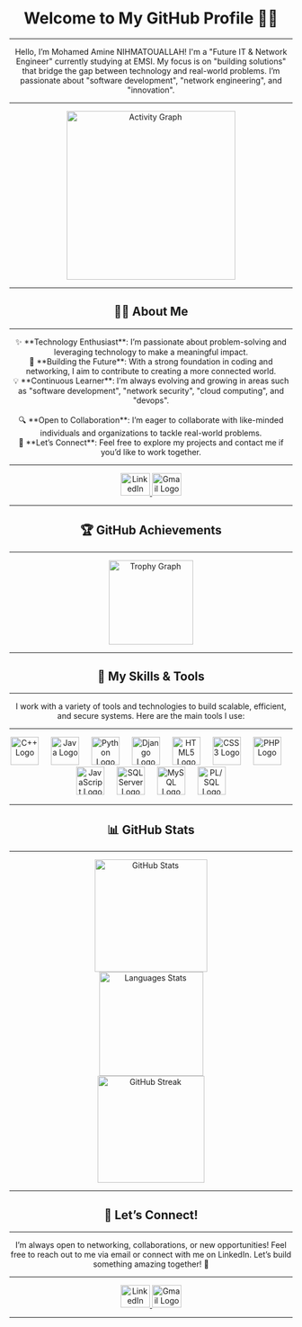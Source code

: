 
<h1 align="center">Welcome to My GitHub Profile 👨‍💻</h1>

---

<p align="center">
  Hello, I’m Mohamed Amine NIHMATOUALLAH! I'm a "Future IT & Network Engineer" currently studying at EMSI. My focus is on "building solutions" that bridge the gap between technology and real-world problems. 
  I’m passionate about "software development", "network engineering", and "innovation".
</p>

---

<div align="center">
  <img src="https://github-readme-activity-graph.vercel.app/graph?username=Mohamed-Amine-NIHMATOUALLAH&radius=16&theme=react&area=true&order=5" height="300" alt="Activity Graph" />
</div>

---

<h2 align="center">👨‍💻 About Me</h2>

---

<p align="center">
  ✨ **Technology Enthusiast**: I’m passionate about problem-solving and leveraging technology to make a meaningful impact.<br>
  🚀 **Building the Future**: With a strong foundation in coding and networking, I aim to contribute to creating a more connected world.<br>
  💡 **Continuous Learner**: I’m always evolving and growing in areas such as "software development", "network security", "cloud computing", and "devops".<br><br>
  🔍 **Open to Collaboration**: I’m eager to collaborate with like-minded individuals and organizations to tackle real-world problems.<br>
  📌 **Let’s Connect**: Feel free to explore my projects and contact me if you’d like to work together.
</p>

---

<div align="center">
  <a href="https://www.linkedin.com/in/mohamed-amine-nihmatouallah-692611269/" target="_blank">
    <img src="https://raw.githubusercontent.com/maurodesouza/profile-readme-generator/master/src/assets/icons/social/linkedin/default.svg" width="52" height="40" alt="LinkedIn Logo" />
  </a>
  <a href="mailto:mohamed.amine.nihmatouallah@gmail.com">
    <img src="https://raw.githubusercontent.com/maurodesouza/profile-readme-generator/master/src/assets/icons/social/gmail/default.svg" width="52" height="40" alt="Gmail Logo" />
  </a>
</div>

---

<h2 align="center">🏆 GitHub Achievements</h2>

---

<div align="center">
  <img src="https://github-profile-trophy.vercel.app?username=Mohamed-Amine-NIHMATOUALLAH&theme=dracula&column=-1&row=1&margin-w=8&margin-h=8&no-bg=false&no-frame=false&order=4" height="150" alt="Trophy Graph" />
</div>

---

<h2 align="center">🔧 My Skills & Tools</h2>

---

<p align="center">
  I work with a variety of tools and technologies to build scalable, efficient, and secure systems. Here are the main tools I use:
</p>

---

<div align="center">
  <img src="https://cdn.jsdelivr.net/gh/devicons/devicon/icons/cplusplus/cplusplus-original.svg" height="50" alt="C++ Logo" />
  <img width="14" />
  <img src="https://cdn.jsdelivr.net/gh/devicons/devicon/icons/java/java-original.svg" height="50" alt="Java Logo" />
  <img width="14" />
  <img src="https://cdn.jsdelivr.net/gh/devicons/devicon/icons/python/python-original.svg" height="50" alt="Python Logo" />
  <img width="14" />
  <img src="https://cdn.jsdelivr.net/gh/devicons/devicon/icons/django/django-plain.svg" height="50" alt="Django Logo" />
  <img width="14" />
  <img src="https://cdn.jsdelivr.net/gh/devicons/devicon/icons/html5/html5-original.svg" height="50" alt="HTML5 Logo" />
  <img width="14" />
  <img src="https://cdn.jsdelivr.net/gh/devicons/devicon/icons/css3/css3-original.svg" height="50" alt="CSS3 Logo" />
  <img width="14" />
  <img src="https://cdn.jsdelivr.net/gh/devicons/devicon/icons/php/php-original.svg" height="50" alt="PHP Logo" />
  <img width="14" />
  <img src="https://cdn.jsdelivr.net/gh/devicons/devicon/icons/javascript/javascript-original.svg" height="50" alt="JavaScript Logo" />
  <img width="14" />
  <img src="https://cdn.jsdelivr.net/gh/devicons/devicon/icons/microsoftsqlserver/microsoftsqlserver-plain.svg" height="50" alt="SQL Server Logo" />
  <img width="14" />
  <img src="https://cdn.jsdelivr.net/gh/devicons/devicon/icons/mysql/mysql-original.svg" height="50" alt="MySQL Logo" />
  <img width="14" />
  <img src="https://cdn.jsdelivr.net/gh/devicons/devicon/icons/oracle/oracle-original.svg" height="50" alt="PL/SQL Logo" />
</div>

---

<h2 align="center">📊 GitHub Stats</h2>

---

<div align="center">
  <img src="https://github-readme-stats.vercel.app/api?username=Mohamed-Amine-NIHMATOUALLAH&show_icons=true&hide_title=false&hide_rank=false&count_private=true&theme=dracula&locale=en&hide_border=false" height="200" alt="GitHub Stats" />
</div>

<div align="center">
  <img src="https://github-readme-stats.vercel.app/api/top-langs?username=Mohamed-Amine-NIHMATOUALLAH&langs_count=10&theme=dracula&hide_border=true&layout=compact" height="185" alt="Languages Stats" />
</div>

<div align="center">
  <img src="https://github-readme-streak-stats.herokuapp.com/?user=Mohamed-Amine-NIHMATOUALLAH&theme=dracula" height="190" alt="GitHub Streak" />
</div>

---

<h2 align="center">📢 Let’s Connect!</h2>

---

<p align="center">
  I’m always open to networking, collaborations, or new opportunities! Feel free to reach out to me via email or connect with me on LinkedIn. Let’s build something amazing together! 🚀
</p>

---

<div align="center">
  <a href="https://www.linkedin.com/in/mohamed-amine-nihmatouallah-692611269/" target="_blank">
    <img src="https://raw.githubusercontent.com/maurodesouza/profile-readme-generator/master/src/assets/icons/social/linkedin/default.svg" width="52" height="40" alt="LinkedIn Logo" />
  </a>
  <a href="mailto:mohamed.amine.nihmatouallah@gmail.com">
    <img src="https://raw.githubusercontent.com/maurodesouza/profile-readme-generator/master/src/assets/icons/social/gmail/default.svg" width="52" height="40" alt="Gmail Logo" />
  </a>
</div>

---
